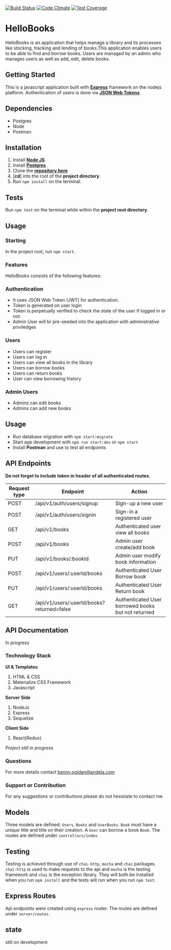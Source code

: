 [![Build Status](https://travis-ci.org/benfluleck/HelloBooks.png)](https://travis-ci.org/benfluleck/HelloBooks.svg?branch=staging)
[![Code Climate](https://codeclimate.com/github/benfluleck/HelloBooks/badges/gpa.svg)](https://codeclimate.com/github/benfluleck/HelloBooks/)
[![Test Coverage](https://codeclimate.com/github/benfluleck/HelloBooks/badges/coverage.svg)](https://codeclimate.com/github/codeclimate/benfluleck/HelloBooks)

# HelloBooks

HelloBooks is an application that helps manage a library and its processes like stocking, tracking and lending of books.This application enables users to be able to find and borrow books. Users  are managed by an admin who manages users as well as add, edit, delete books.

## Getting Started
This is a javascript application built with [**Express**](https://expressjs.com/) framework on the nodejs platform. Authentication of users is done via [**JSON Web Tokens**](https://jwt.io/).

## Dependencies
* Postgres
* Node
* Postman

## Installation

1. Install [**Node JS**](https://nodejs.org/en/).
1. Install [**Postgres**](https://www.postgresql.org/) .
1. Clone the [**repository here**](https://github.com/benfluleck/HelloBooks/)
1. [**cd**] into the root of the **project directory**.
1. Run `npm install` on the terminal.

## Tests

Run `npm test` on the terminal while within the **project root directory**.

## Usage
### Starting
In the project root, run `npm start`.

### Features
HelloBooks consists of the following features:

### Authentication

- It uses JSON Web Token (JWT) for authentication.
- Token is generated on user login
- Token is perpetually verified to check the state of the user if logged in or not.
- Admin User will br pre-seeded into the application with administrative priviledges

### Users

- Users can register
- Users can log in
- Users can view all books in the library
- Users can borrow books
- Users can return books
- User can view borrowing history

### Admin Users
- Admins can edit books
- Admins can add new books


## Usage
- Run database migration with `npm start:migrate`
- Start app development with `npm run start:dev` or `npm start`
- Install **Postman** and use to test all endpoints

## API Endpoints

**Do not forget to include token in header of all authenticated routes.**

Request type | Endpoint                                   | Action
-------------|--------------------------------------------|--------------------------------------------------
POST         | /api/v1/auth/users/signup                       | Sign-up a new user
POST	     | /api/v1/auth/users/signin                       | Sign-in a registered user
GET	         | /api/v1/books	                          | Authenticated user view all books
POST	     | /api/v1/books	                          | Admin user create/add book
PUT	         | /api/v1/books/:bookId	                  | Admin user modify book information
POST         | /api/v1/users/:userId/books                | Authenticated User Borrow book
PUT          | /api/v1/users/:userId/books                | Authenticated User Return book
GET	         | /api/v1/users/:userId/books?returned=false | Authenticated User borrowed books but not returned

## API Documentation
In progress

### Technology Stack
**UI & Templates**
1. HTML & CSS
2. Materialize CSS Framework
3. Javascript

**Server Side**
1. NodeJs
2. Express
3. Sequelize

**Client Side**
1. React(Redux)

_Project still in progress_

### Questions
For more details contact benny.ogidan@andela.com

### Support or Contribution
For any suggestions or contributions  please do not hesistate to contact me


## Models

Three models are defined: `Users`, `Books` and `UserBooks`. `Book` must have a unique title and title  on their creation. A `User` can borrow a book `Book`. The routes are defined under `controllers/index`.

## Testing

Testing is achieved through use of `chai-http`, `mocha` and `chai` packages. `chai-http` is used to make requests to the api and `mocha` is the testing framework and `chai` is the exception library. They will both be installed when you run `npm install` and the tests will run when you run `npm test`.

## Express Routes

Api endpoints were created using `express` router. The routes are defined under `server/routes`.



## state
still on development
